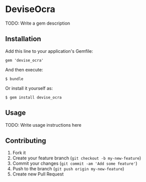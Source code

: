 # DeviseOcra

TODO: Write a gem description

## Installation

Add this line to your application's Gemfile:

    gem 'devise_ocra'

And then execute:

    $ bundle

Or install it yourself as:

    $ gem install devise_ocra

## Usage

TODO: Write usage instructions here

## Contributing

1. Fork it
2. Create your feature branch (`git checkout -b my-new-feature`)
3. Commit your changes (`git commit -am 'Add some feature'`)
4. Push to the branch (`git push origin my-new-feature`)
5. Create new Pull Request
